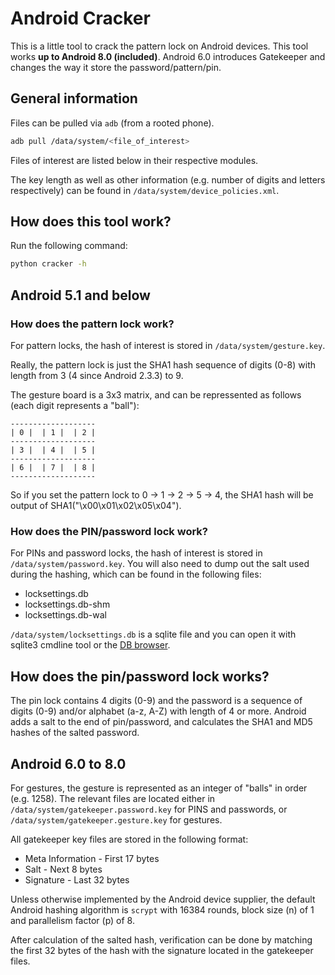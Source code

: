 # Android Cracker

This is a little tool to crack the pattern lock on Android devices.
This tool works **up to Android 8.0 (included)**. Android 6.0 introduces Gatekeeper and changes the way it store the password/pattern/pin.

## General information

Files can be pulled via `adb` (from a rooted phone).

```bash
adb pull /data/system/<file_of_interest>
```

Files of interest are listed below in their respective modules.

The key length as well as other information (e.g. number of digits and letters respectively) can be found in `/data/system/device_policies.xml`.

## How does this tool work?

Run the following command:

  ```bash
  python cracker -h
  ```

## Android 5.1 and below

### How does the pattern lock work?

For pattern locks, the hash of interest is stored in `/data/system/gesture.key`.

Really, the pattern lock is just the SHA1 hash sequence of digits (0-8) with length from 3 (4 since Android 2.3.3) to 9.

The gesture board is a 3x3 matrix, and can be repressented as follows (each digit represents a "ball"):

```
-------------------
| 0 |  | 1 |  | 2 |
-------------------
| 3 |  | 4 |  | 5 |
-------------------
| 6 |  | 7 |  | 8 |
-------------------
```

So if you set the pattern lock to 0 -> 1 -> 2 -> 5 -> 4, the SHA1 hash will be output of SHA1("\x00\x01\x02\x05\x04").

### How does the PIN/password lock work?

For PINs and password locks, the hash of interest is stored in `/data/system/password.key`. You will also need to dump out the salt used during the hashing, which can be found in the following files:

- locksettings.db
- locksettings.db-shm
- locksettings.db-wal

`/data/system/locksettings.db` is a sqlite file and you can open it with sqlite3 cmdline tool or the [DB browser](https://sqlitebrowser.org/).

## How does the pin/password lock works?

The pin lock contains 4 digits (0-9) and the password is a sequence of digits (0-9) and/or alphabet (a-z, A-Z) with length of 4 or more. Android adds a salt to the end of pin/password, and calculates the SHA1 and MD5 hashes of the salted password.

## Android 6.0 to 8.0

For gestures, the gesture is represented as an integer of "balls" in order (e.g. 1258). The relevant files are located either in `/data/system/gatekeeper.password.key` for PINS and passwords, or `/data/system/gatekeeper.gesture.key` for gestures.

All gatekeeper key files are stored in the following format:

- Meta Information - First 17 bytes
- Salt - Next 8 bytes
- Signature - Last 32 bytes

Unless otherwise implemented by the Android device supplier, the default Android hashing algorithm is `scrypt` with 16384 rounds, block size (n) of 1 and parallelism factor (p) of 8.

After calculation of the salted hash, verification can be done by matching the first 32 bytes of the hash with the signature located in the gatekeeper files.
